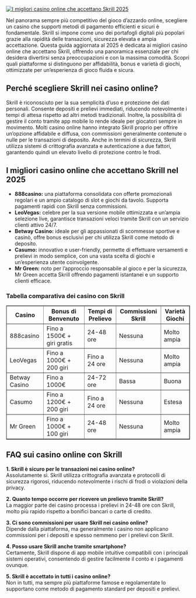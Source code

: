 [![I migliori casino online che accettano Skrill 2025](https://123-caf.pages.dev/gitsignup.png)](https://vrmoo.ru/Bt82HjjY)

<div>   <p>Nel panorama sempre più competitivo del gioco d’azzardo online, scegliere un casino che supporti metodi di pagamento efficienti e sicuri è fondamentale. Skrill si impone come uno dei portafogli digitali più popolari grazie alla rapidità delle transazioni, sicurezza elevata e ampia accettazione. Questa guida aggiornata al 2025 è dedicata ai migliori casino online che accettano Skrill, offrendo una panoramica essenziale per chi desidera divertirsi senza preoccupazioni e con la massima comodità. Scopri quali piattaforme si distinguono per affidabilità, bonus e varietà di giochi, ottimizzate per un’esperienza di gioco fluida e sicura.</p>    <h2>Perché scegliere Skrill nei casino online?</h2>   <p>Skrill è riconosciuto per la sua semplicità d’uso e protezione dei dati personali. Consente depositi e prelievi immediati, riducendo notevolmente i tempi di attesa rispetto ad altri metodi tradizionali. Inoltre, la possibilità di gestire il conto tramite app mobile lo rende ideale per giocatori sempre in movimento. Molti casino online hanno integrato Skrill proprio per offrire un’opzione affidabile e diffusa, con commissioni generalmente contenute o nulle per le transazioni di deposito. Anche in termini di sicurezza, Skrill utilizza sistemi di crittografia avanzata e autenticazione a due fattori, garantendo quindi un elevato livello di protezione contro le frodi.</p>      <h2>I migliori casino online che accettano Skrill nel 2025</h2>   <ul>   <li><strong>888casino:</strong> una piattaforma consolidata con offerte promozionali regolari e un ampio catalogo di slot e giochi da tavolo. Supporta pagamenti rapidi con Skrill senza commissioni.</li>   <li><strong>LeoVegas:</strong> celebre per la sua versione mobile ottimizzata e un’ampia selezione live, garantisce transazioni veloci tramite Skrill con un servizio clienti attivo 24/7.</li>   <li><strong>Betway Casino:</strong> ideale per gli appassionati di scommesse sportive e casinò, offre bonus esclusivi per chi utilizza Skrill come metodo di deposito.</li>   <li><strong>Casumo:</strong> innovativo e user-friendly, permette di effettuare versamenti e prelievi in modo semplice, con una vasta scelta di giochi e un’esperienza utente coinvolgente.</li>   <li><strong>Mr Green:</strong> noto per l’approccio responsabile al gioco e per la sicurezza, Mr Green accetta Skrill offrendo pagamenti istantanei e un supporto clienti efficace.</li>   </ul>      <h3>Tabella comparativa dei casino con Skrill</h3>   <table border="1" cellpadding="8" cellspacing="0">   <thead>   <tr>   <th>Casino</th>   <th>Bonus di Benvenuto</th>   <th>Tempi di Prelievo</th>   <th>Commissioni Skrill</th>   <th>Varietà Giochi</th>   </tr>   </thead>   <tbody>   <tr>   <td>888casino</td>   <td>Fino a 1500€ + giri gratis</td>   <td>24-48 ore</td>   <td>Nessuna</td>   <td>Molto ampia</td>   </tr>   <tr>   <td>LeoVegas</td>   <td>Fino a 1000€ + 200 giri</td>   <td>Fino a 24 ore</td>   <td>Nessuna</td>   <td>Molto ampia</td>   </tr>   <tr>   <td>Betway Casino</td>   <td>Fino a 1000€</td>   <td>24-72 ore</td>   <td>Bassa</td>   <td>Buona</td>   </tr>   <tr>   <td>Casumo</td>   <td>Fino a 1200€ + 200 giri</td>   <td>Fino a 24 ore</td>   <td>Nessuna</td>   <td>Estesa</td>   </tr>   <tr>   <td>Mr Green</td>   <td>Fino a 1000€ + 100 giri</td>   <td>24-48 ore</td>   <td>Nessuna</td>   <td>Molto ampia</td>   </tr>   </tbody>   </table>      <h2>FAQ sui casino online con Skrill</h2>   <p><strong>1. Skrill è sicuro per le transazioni nei casino online?</strong><br>   Assolutamente sì. Skrill utilizza crittografia avanzata e protocolli di sicurezza rigorosi, riducendo notevolmente i rischi di frodi o violazioni della privacy.</p>      <p><strong>2. Quanto tempo occorre per ricevere un prelievo tramite Skrill?</strong><br>   La maggior parte dei casino processa i prelievi in 24-48 ore con Skrill, molto più rapido rispetto a bonifici bancari o carte di credito.</p>      <p><strong>3. Ci sono commissioni per usare Skrill nei casino online?</strong><br>   Dipende dalla piattaforma, ma generalmente i casino non applicano commissioni per i depositi e spesso nemmeno per i prelievi con Skrill.</p>      <p><strong>4. Posso usare Skrill anche tramite smartphone?</strong><br>   Certamente, Skrill dispone di app mobile intuitive compatibili con i principali sistemi operativi, consentendo di gestire facilmente il conto e i pagamenti ovunque.</p>      <p><strong>5. Skrill è accettato in tutti i casino online?</strong><br>   Non in tutti, ma sempre più piattaforme famose e regolamentate lo supportano come metodo di pagamento standard per depositi e prelievi.</p>   </div>